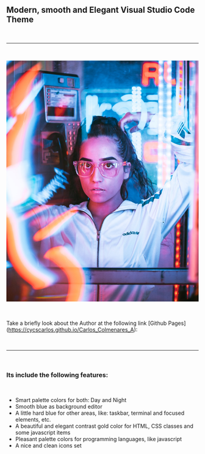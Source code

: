 <h2>Modern, smooth and Elegant Visual Studio Code Theme</h2>

<br>

---

<br>

![Website banner!](https://github.com/cycscarlos/myTheme-VSC/raw/HEAD/./img/theme-banner1.png)

<br>

Take a briefly look about the Author at the following link [Github Pages] (https://cycscarlos.github.io/Carlos_Colmenares_A):

<br>

---

<br>

<h3>Its include the following features:</h3>

<br>

<ul>
<li>Smart palette colors for both: Day and Night</li>
<li>Smooth blue as background editor</li>
<li>A little hard blue for other areas, like: taskbar, terminal and focused elements, etc.</li>
<li>A beautiful and elegant contrast gold color for HTML, CSS classes and some javascript items</li>
<li>Pleasant palette colors for programming languages, like javascript</li>
<li>A nice and clean icons set</li>
</ul>
